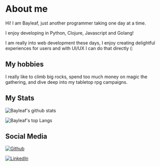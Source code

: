 # About me

Hi! I am Bayleaf, just another programmer taking one day at a time.

I enjoy developing in Python, Clojure, Javascript and Golang!

I am really into web development these days, I enjoy creating delightful experiences for users and with UI/UX I can do that directly (:

## My hobbies

I really like to climb big rocks, spend too much money on magic the gathering, and dive deep into my tabletop rpg campaigns.

## My Stats

![Bayleaf's github stats](https://github-readme-stats.vercel.app/api?username=mintybayleaf&show_icons=true&theme=radical)

![Bayleaf's top Langs](https://github-readme-stats.vercel.app/api/top-langs/?username=mintybayleaf&layout=compact&theme=radical)

## Social Media

[![Github](https://img.shields.io/badge/github-%23333333.svg?&logo=github&style=for-the-badge&logoColor=white)](https://github.com/mintybayleaf)

[![LinkedIn](https://img.shields.io/badge/LinkedIn-0077B5?style=for-the-badge&logo=linkedin&logoColor=white)](https://www.linkedin.com/in/baileykocin)


